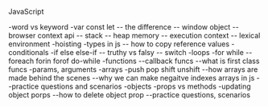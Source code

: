 JavaScript

-word vs keyword
-var const let
-- the difference
-- window object
-- browser context api
-- stack
-- heap memory
-- execution context
-- lexical environment
-hoisting
-types in js
-- how to copy reference values
-conditionals
-if else else-if
-- truthy vs falsy
-- switch
-loops
-for while
--foreach forin forof do-while
-functions
--callback funcs
--what is first class funcs
-params, arguments
-arrays
-push pop shift unshift
--how arrays are made behind the scenes
--why we can make negaitve indexes arrays in js
--practice questions and scenarios
-objects
-props vs methods
-updating object porps
--how to delete object prop
--practice questions, scenarios
